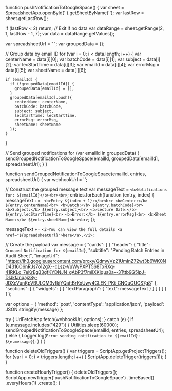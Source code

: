 function pushNotificationToGoogleSpace() {
  var sheet = SpreadsheetApp.openById('').getSheetByName('');
  var lastRow = sheet.getLastRow();

  if (lastRow < 2) return; // Exit if no data
  var dataRange = sheet.getRange(2, 1, lastRow - 1, 7);
  var data = dataRange.getValues();

  var spreadsheetUrl = "";
  var groupedData = {};

  // Group data by email ID
  for (var i = 0; i < data.length; i++) {
    var centerName = data[i][0];
    var batchCode = data[i][1];
    var subject = data[i][2];
    var lecStartTime = data[i][3];
    var emailId = data[i][4];
    var errorMsg = data[i][5];
    var sheetName = data[i][6];

    if (emailId) {
      if (!groupedData[emailId]) {
        groupedData[emailId] = [];
      }
      groupedData[emailId].push({
        centerName: centerName,
        batchCode: batchCode,
        subject: subject,
        lecStartTime: lecStartTime,
        errorMsg: errorMsg,
        sheetName: sheetName
      });
    }
  }

  // Send grouped notifications
  for (var emailId in groupedData) {
    sendGroupedNotificationToGoogleSpace(emailId, groupedData[emailId], spreadsheetUrl);
  }
}

function sendGroupedNotificationToGoogleSpace(emailId, entries, spreadsheetUrl) {
  var webhookUrl = '';

  // Construct the grouped message text
  var messageText = `<b>Notifications for: ${emailId}</b><br><br>`;
  entries.forEach(function (entry, index) {
    messageText += `
<b>Entry ${index + 1}:</b><br>
<b>Center:</b> ${entry.centerName}<br>
<b>Batch:</b> ${entry.batchCode}<br>
<b>Subject:</b> ${entry.subject}<br>
<b>Lecture Date:</b> ${entry.lecStartTime}<br>
<b>Error:</b> ${entry.errorMsg}<br>
<b>Sheet Name:</b> ${entry.sheetName}<br><br>`;
  });

  messageText += `<i>You can view the full details <a href="${spreadsheetUrl}">here</a>.</i>`;

  // Create the payload
  var message = {
    "cards": [
      {
        "header": {
          "title": `Grouped Notification for ${emailId}`,
          "subtitle": "Pending Batch Entries in Audit Sheet",
          "imageUrl": "https://lh3.googleusercontent.com/proxy/QdmwVz21UmInZ72wt3b6WK0ND4316O6nRJs7o12gX--cLsz-VuWyPXPT568TxRXq-41RKLo_7eKrEg33gfKYDNJN_gAbP3f7milXKiqua0a--3Tttb9G5lpJ-DIJkfJnqajz8y-JDXcVunKpVBULOM3vfkjYQaftBrKxUwy4CLEK_PKt_CNOuGUCS7g8"
        },
        "sections": [
          {
            "widgets": [
              {
                "textParagraph": {
                  "text": messageText
                }
              }
            ]
          }
        ]
      }
    ]
  };

  var options = {
    'method': 'post',
    'contentType': 'application/json',
    'payload': JSON.stringify(message)
  };

  try {
    UrlFetchApp.fetch(webhookUrl, options);
  } catch (e) {
    if (e.message.includes("429")) { 
      Utilities.sleep(60000);
      sendGroupedNotificationToGoogleSpace(emailId, entries, spreadsheetUrl);
    } else {
      Logger.log(`Error sending notification to ${emailId}: ${e.message}`);
    }
  }
}

function deleteOldTriggers() {
  var triggers = ScriptApp.getProjectTriggers();
  for (var i = 0; i < triggers.length; i++) {
    ScriptApp.deleteTrigger(triggers[i]);
  }
}

function createHourlyTrigger() {
  deleteOldTriggers(); 
  ScriptApp.newTrigger('pushNotificationToGoogleSpace')
    .timeBased()
    .everyHours(1)
    .create();
}
